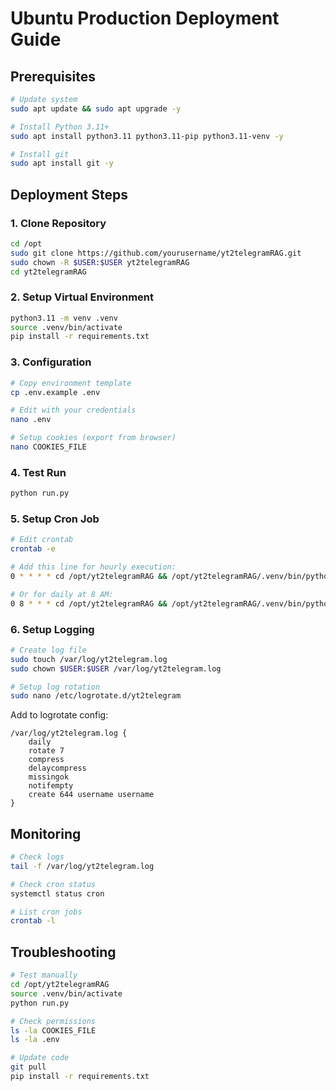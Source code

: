 # Ubuntu Production Deployment Guide

## Prerequisites

```bash
# Update system
sudo apt update && sudo apt upgrade -y

# Install Python 3.11+
sudo apt install python3.11 python3.11-pip python3.11-venv -y

# Install git
sudo apt install git -y
```

## Deployment Steps

### 1. Clone Repository
```bash
cd /opt
sudo git clone https://github.com/yourusername/yt2telegramRAG.git
sudo chown -R $USER:$USER yt2telegramRAG
cd yt2telegramRAG
```

### 2. Setup Virtual Environment
```bash
python3.11 -m venv .venv
source .venv/bin/activate
pip install -r requirements.txt
```

### 3. Configuration
```bash
# Copy environment template
cp .env.example .env

# Edit with your credentials
nano .env

# Setup cookies (export from browser)
nano COOKIES_FILE
```

### 4. Test Run
```bash
python run.py
```

### 5. Setup Cron Job
```bash
# Edit crontab
crontab -e

# Add this line for hourly execution:
0 * * * * cd /opt/yt2telegramRAG && /opt/yt2telegramRAG/.venv/bin/python run.py >> /var/log/yt2telegram.log 2>&1

# Or for daily at 8 AM:
0 8 * * * cd /opt/yt2telegramRAG && /opt/yt2telegramRAG/.venv/bin/python run.py >> /var/log/yt2telegram.log 2>&1
```

### 6. Setup Logging
```bash
# Create log file
sudo touch /var/log/yt2telegram.log
sudo chown $USER:$USER /var/log/yt2telegram.log

# Setup log rotation
sudo nano /etc/logrotate.d/yt2telegram
```

Add to logrotate config:
```
/var/log/yt2telegram.log {
    daily
    rotate 7
    compress
    delaycompress
    missingok
    notifempty
    create 644 username username
}
```

## Monitoring

```bash
# Check logs
tail -f /var/log/yt2telegram.log

# Check cron status
systemctl status cron

# List cron jobs
crontab -l
```

## Troubleshooting

```bash
# Test manually
cd /opt/yt2telegramRAG
source .venv/bin/activate
python run.py

# Check permissions
ls -la COOKIES_FILE
ls -la .env

# Update code
git pull
pip install -r requirements.txt
```